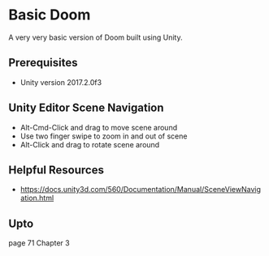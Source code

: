 # Basic Doom

A very very basic version of Doom built using Unity.

## Prerequisites

* Unity version 2017.2.0f3

## Unity Editor Scene Navigation
* Alt-Cmd-Click and drag to move scene around
* Use two finger swipe to zoom in and out of scene
* Alt-Click and drag to rotate scene around

## Helpful Resources
* https://docs.unity3d.com/560/Documentation/Manual/SceneViewNavigation.html

## Upto

page 71 
Chapter 3
